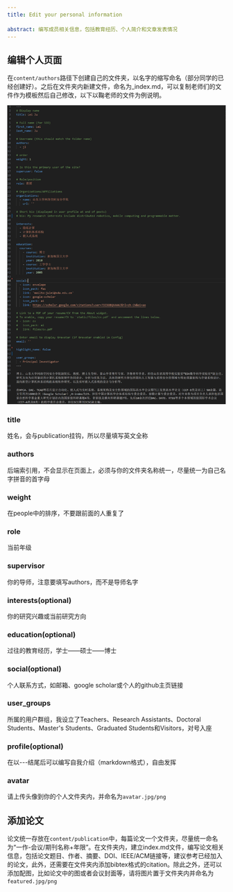 ```yaml
---
title: Edit your personal information

abstract: 编写成员相关信息，包括教育经历、个人简介和文章发表情况
---
```



## 编辑个人页面

在`content/authors`路径下创建自己的文件夹，以名字的缩写命名（部分同学的已经创建好）。之后在文件夹内新建文件，命名为_index.md，可以复制老师们的文件作为模板然后自己修改，以下以鞠老师的文件为例说明。

![personal](./personal.jpg)

### title
姓名，会与publication挂钩，所以尽量填写英文全称

### authors
后端索引用，不会显示在页面上，必须与你的文件夹名称统一，尽量统一为自己名字拼音的首字母

### weight
在people中的排序，不要跟前面的人重复了

### role
当前年级

### supervisor
你的导师，注意要填写authors，而不是导师名字

### interests(optional)
你的研究兴趣或当前研究方向

### education(optional)
过往的教育经历，学士——硕士——博士

### social(optional)
个人联系方式，如邮箱、google scholar或个人的github主页链接

### user_groups
所属的用户群组，我设立了Teachers、Research Assistants、Doctoral Students、Master's Students、Graduated Students和Visitors，对号入座

### profile(optional)
在以---结尾后可以编写自我介绍（markdown格式），自由发挥

### avatar
请上传头像到你的个人文件夹内，并命名为`avatar.jpg/png`

## 添加论文
论文统一存放在`content/publication`中，每篇论文一个文件夹，尽量统一命名为“一作-会议/期刊名称+年限”。在文件夹内，建立index.md文件，编写论文相关信息，包括论文题目、作者、摘要、DOI、IEEE/ACM链接等，建议参考已经加入的论文，此外，还需要在文件夹内添加bibtex格式的citation。除此之外，还可以添加配图，比如论文中的图或者会议封面等，请将图片置于文件夹内并命名为`featured.jpg/png`
